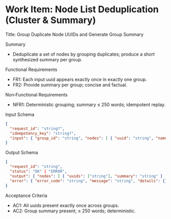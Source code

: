 # Work Item: Node List Deduplication (Cluster & Summary)

Title: Group Duplicate Node UUIDs and Generate Group Summary

Summary
- Deduplicate a set of nodes by grouping duplicates; produce a short synthesized summary per group.

Functional Requirements
- FR1: Each input uuid appears exactly once in exactly one group.
- FR2: Provide summary per group; concise and factual.

Non‑Functional Requirements
- NFR1: Deterministic grouping; summary ≤ 250 words; idempotent replay.

Input Schema
```json
{
  "request_id": "string?",
  "idempotency_key": "string?",
  "input": { "group_id": "string", "nodes": [ { "uuid": "string", "name": "string", "summary": "string" } ] }
}
```

Output Schema
```json
{
  "request_id": "string",
  "status": "OK" | "ERROR",
  "output": { "nodes": [ { "uuids": ["string"], "summary": "string" } ] },
  "error": { "error_code": "string", "message": "string", "details": {} }
}
```

Acceptance Criteria
- AC1: All uuids present exactly once across groups.
- AC2: Group summary present; ≤ 250 words; deterministic.


